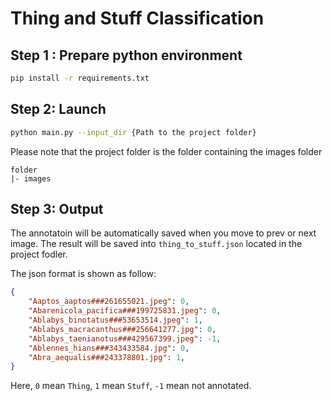 # Thing and Stuff Classification

## Step 1 : Prepare python environment
```bash
pip install -r requirements.txt
```

## Step 2: Launch
```bash
python main.py --input_dir {Path to the project folder}
```

Please note that the project folder is the folder containing the images folder
```
folder
|- images
```

## Step 3: Output               
The annotatoin will be automatically saved when you move to prev or next image. The result will be saved into `thing_to_stuff.json` located in the project fodler.

The json format is shown as follow:
```json
{
    "Aaptos_aaptos###261655021.jpeg": 0,
    "Abarenicola_pacifica###199725831.jpeg": 0,
    "Ablabys_binotatus###53653514.jpeg": 1,
    "Ablabys_macracanthus###256641277.jpg": 0,
    "Ablabys_taenianotus###429567399.jpeg": -1,
    "Ablennes_hians###343433584.jpg": 0,
    "Abra_aequalis###243378801.jpg": 1,
}
```

Here, `0` mean `Thing`, `1` mean `Stuff`, `-1` mean not annotated.